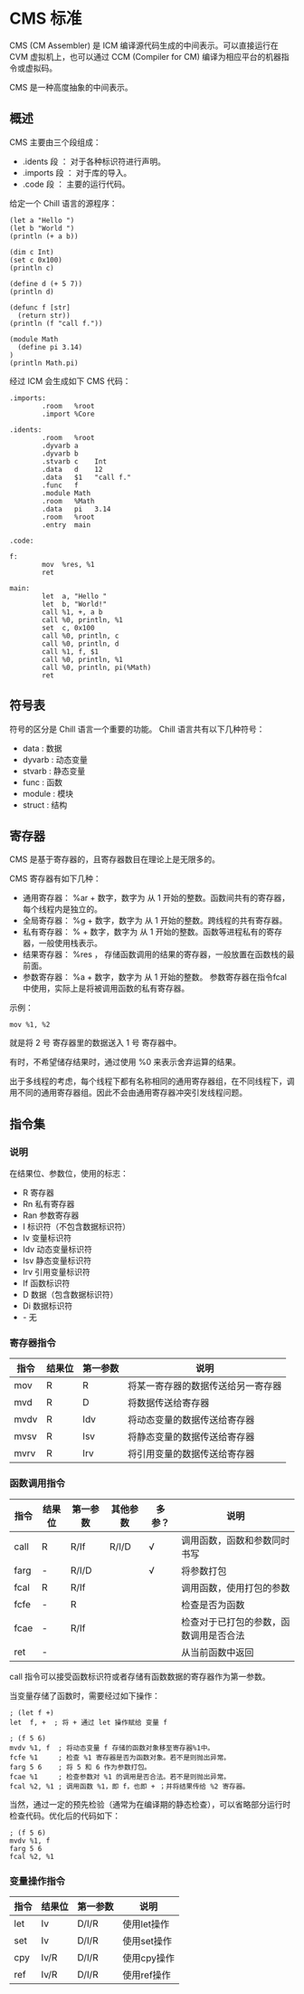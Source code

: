 # CMS 标准

CMS (CM Assembler) 是 ICM 编译源代码生成的中间表示。可以直接运行在 CVM 虚拟机上，也可以通过 CCM (Compiler for CM) 编译为相应平台的机器指令或虚拟码。

CMS 是一种高度抽象的中间表示。

## 概述

CMS 主要由三个段组成：

- .idents 段 ： 对于各种标识符进行声明。
- .imports 段 ： 对于库的导入。
- .code 段 ： 主要的运行代码。

给定一个 Chill 语言的源程序：

```
(let a "Hello ")
(let b "World ")
(println (+ a b))

(dim c Int)
(set c 0x100)
(println c)

(define d (+ 5 7))
(println d)

(defunc f [str]
  (return str))
(println (f "call f."))

(module Math
  (define pi 3.14)
)
(println Math.pi)
```

经过 ICM 会生成如下 CMS 代码：

```
.imports:
        .room   %root
        .import %Core

.idents:
        .room   %root
        .dyvarb a
        .dyvarb b
        .stvarb c    Int
        .data   d    12
        .data   $1   "call f."
        .func   f
        .module Math
        .room   %Math
        .data   pi   3.14
        .room   %root
        .entry  main

.code:
        
f:
        mov  %res, %1
        ret
        
main:
        let  a, "Hello "
        let  b, "World!"
        call %1, +, a b
        call %0, println, %1
        set  c, 0x100
        call %0, println, c
        call %0, println, d
        call %1, f, $1
        call %0, println, %1
        call %0, println, pi(%Math)
        ret
```

## 符号表

符号的区分是 Chill 语言一个重要的功能。
Chill 语言共有以下几种符号：

- data     : 数据
- dyvarb   : 动态变量
- stvarb   : 静态变量
- func     : 函数
- module   : 模块
- struct   : 结构

## 寄存器

CMS 是基于寄存器的，且寄存器数目在理论上是无限多的。

CMS 寄存器有如下几种：

- 通用寄存器： %ar + 数字，数字为 从 1 开始的整数。函数间共有的寄存器，每个线程内是独立的。
- 全局寄存器： %g + 数字，数字为 从 1 开始的整数。跨线程的共有寄存器。
- 私有寄存器： % + 数字，数字为 从 1 开始的整数。函数等进程私有的寄存器，一般使用栈表示。
- 结果寄存器： %res ， 存储函数调用的结果的寄存器，一般放置在函数栈的最前面。
- 参数寄存器： %a + 数字，数字为 从 1 开始的整数。 参数寄存器在指令fcal中使用，实际上是将被调用函数的私有寄存器。

示例：

```
mov %1, %2
```

就是将 2 号 寄存器里的数据送入 1 号 寄存器中。

有时，不希望储存结果时，通过使用 %0 来表示舍弃运算的结果。

出于多线程的考虑，每个线程下都有名称相同的通用寄存器组，在不同线程下，调用不同的通用寄存器组。因此不会由通用寄存器冲突引发线程问题。


## 指令集

### 说明

在结果位、参数位，使用的标志：
- R 寄存器
- Rn 私有寄存器
- Ran 参数寄存器
- I 标识符（不包含数据标识符）
- Iv 变量标识符
- Idv 动态变量标识符
- Isv 静态变量标识符
- Irv 引用变量标识符
- If 函数标识符
- D 数据（包含数据标识符）
- Di 数据标识符
- \- 无

### 寄存器指令

指令|结果位|第一参数|说明
---|------|-------|-----
mov|R|R|将某一寄存器的数据传送给另一寄存器
mvd|R|D|将数据传送给寄存器
mvdv|R|Idv|将动态变量的数据传送给寄存器
mvsv|R|Isv|将静态变量的数据传送给寄存器
mvrv|R|Irv|将引用变量的数据传送给寄存器

### 函数调用指令

指令|结果位|第一参数|其他参数|多参？|说明
---|------|-------|--------|-----|-----
call|R|R/If|R/I/D|√|调用函数，函数和参数同时书写
farg|-|R/I/D||√|将参数打包
fcal|R|R/If|||调用函数，使用打包的参数
fcfe|-|R|||检查是否为函数
fcae|-|R/If|||检查对于已打包的参数，函数调用是否合法
ret|-||||从当前函数中返回

call 指令可以接受函数标识符或者存储有函数数据的寄存器作为第一参数。

当变量存储了函数时，需要经过如下操作：

```
; (let f +)
let  f, +  ; 将 + 通过 let 操作赋给 变量 f

; (f 5 6)
mvdv %1, f  ; 将动态变量 f 存储的函数对象移至寄存器%1中。
fcfe %1     ; 检查 %1 寄存器是否为函数对象。若不是则抛出异常。
farg 5 6    ; 将 5 和 6 作为参数打包。
fcae %1     ; 检查参数对 %1 的调用是否合法。若不是则抛出异常。
fcal %2, %1 ; 调用函数 %1，即 f，也即 + ；并将结果传给 %2 寄存器。
```

当然，通过一定的预先检验（通常为在编译期的静态检查），可以省略部分运行时检查代码。优化后的代码如下：
```
; (f 5 6)
mvdv %1, f
farg 5 6
fcal %2, %1
```

### 变量操作指令

指令|结果位|第一参数|说明
---|------|-------|-----
let| Iv |D/I/R| 使用let操作
set| Iv |D/I/R| 使用set操作
cpy| Iv/R |D/I/R| 使用cpy操作
ref| Iv/R |D/I/R| 使用ref操作
